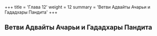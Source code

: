 +++
title = 'Глава 12'
weight = 12
summary = 'Ветви Адвайты Ачарьи и Гададхары Пандита'
+++
## Ветви Адвайты Ачарьи и Гададхары Пандита
